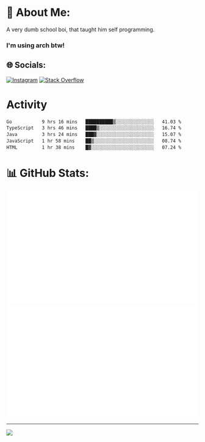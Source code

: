 # 💫 About Me:
A very dumb school boi, that taught him self programming.

### I'm using arch btw!


## 🌐 Socials:
[![Instagram](https://img.shields.io/badge/Instagram-%23E4405F.svg?logo=Instagram&logoColor=white)](https://instagram.com/thinis.de) [![Stack Overflow](https://img.shields.io/badge/-Stackoverflow-FE7A16?logo=stack-overflow&logoColor=white)](https://stackoverflow.com/users/12344712) 

# Activity
<!--START_SECTION:waka-->

```txt
Go           9 hrs 16 mins   ██████████▒░░░░░░░░░░░░░░   41.03 %
TypeScript   3 hrs 46 mins   ████▒░░░░░░░░░░░░░░░░░░░░   16.74 %
Java         3 hrs 24 mins   ███▓░░░░░░░░░░░░░░░░░░░░░   15.07 %
JavaScript   1 hr 58 mins    ██▒░░░░░░░░░░░░░░░░░░░░░░   08.74 %
HTML         1 hr 38 mins    █▓░░░░░░░░░░░░░░░░░░░░░░░   07.24 %
```

<!--END_SECTION:waka-->

# 📊 GitHub Stats:
![](https://raw.githubusercontent.com/CutieCat6778/github-stats/master/generated/overview.svg#gh-dark-mode-only)<br/>
![](https://raw.githubusercontent.com/CutieCat6778/github-stats/master/generated/languages.svg#gh-dark-mode-only)

---
[![](https://visitcount.itsvg.in/api?id=CutieCat6778&icon=0&color=0)](https://visitcount.itsvg.in)
